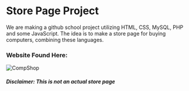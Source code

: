 # Store Page Project

We are making a github school project utilizing HTML, CSS, MySQL, PHP and some JavaScript. The idea is to make a store page for buying computers, combining these languages.

### Website Found Here:
![CompShop](http://github.com/IT-School-Project/www.git)

#### *__Disclaimer:__ This is not an actual store page*

